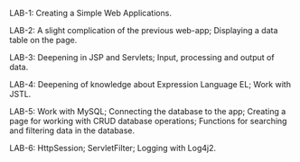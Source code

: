 LAB-1:
Creating a Simple Web Applications.

LAB-2:
A slight complication of the previous web-app;
Displaying a data table on the page.

LAB-3:
Deepening in JSP and Servlets;
Input, processing and output of data.

LAB-4:
Deepening of knowledge about Expression Language EL;
Work with JSTL.

LAB-5:
Work with MySQL;
Connecting the database to the app;
Creating a page for working with CRUD database operations;
Functions for searching and filtering data in the database.

LAB-6:
HttpSession;
ServletFilter;
Logging with Log4j2.

